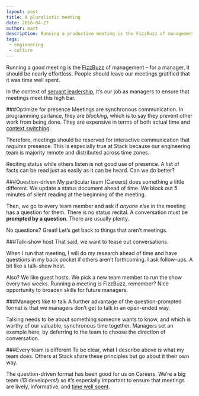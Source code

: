 ```yaml
---
layout: post
title: A pluralistic meeting
date: 2016-04-27
author: matt
description: Running a productive meeting is the FizzBuzz of management.
tags:
 - engineering
 - culture
---
```


Running a good meeting is the [FizzBuzz](https://en.wikipedia.org/wiki/Fizz_buzz) of management – for a manager, it should be nearly effortless. People should leave our meetings gratified that it was time well spent.

In the context of [servant leadership](http://avc.com/2012/02/the-management-team-guest-post-from-joel-spolsky/), it’s our job as managers to ensure that meetings meet this high bar.

###Optimize for presence
Meetings are synchronous communication. In programming parlance, they are *blocking*, which is to say they prevent other work from being done. They are expensive in terms of both actual time and [context switching](http://blog.codinghorror.com/the-multi-tasking-myth/).

Therefore, meetings should be reserved for interactive communication that *requires* presence. This is especially true at Stack because our engineering team is majority remote and distributed across time zones.

Reciting status while others listen is not good use of presence. A list of facts can be read just as easily as it can be heard. Can we do better?

###Question-driven
My particular team (Careers) does something a little different. We update a status document ahead of time. We block out 5 minutes of silent reading at the beginning of the meeting.

Then, we go to every team member and ask if *anyone else* in the meeting has a question for them. There is no status recital. A conversation must be **prompted by a question**. There are usually plenty.

No questions? Great! Let’s get back to things that aren’t meetings.

###Talk-show host
That said, we want to tease out conversations.

When I run that meeting, I will do my research ahead of time and have questions in my back pocket if others aren’t forthcoming. I ask follow-ups. A bit like a talk-show host.

Also? We like guest hosts. We pick a new team member to run the show every two weeks. Running a meeting is FizzBuzz, remember? Nice opportunity to broaden skills for future managers.

###Managers like to talk
A further advantage of the question-prompted format is that we managers don’t get to talk in an open-ended way.

Talking needs to be about something someone wants to know, and which is worthy of our valuable, synchronous time together. Managers set an example here, by deferring to the team to choose the direction of conversation.

###Every team is different
To be clear, what I describe above is what my team does. Others at Stack share these principles but go about it their own way.

The question-driven format has been good for us on Careers. We’re a big team (13 developers!) so it’s especially important to ensure that meetings are lively, informative, and [time well spent](https://clipperhouse.com/2016/04/07/time-well-spent/).
